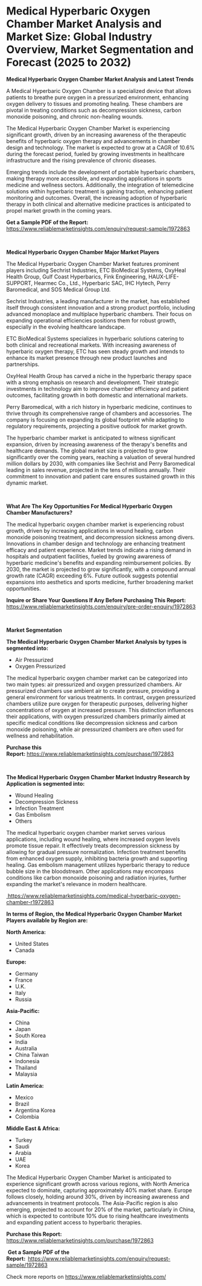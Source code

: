 <p><h1>Medical Hyperbaric Oxygen Chamber Market Analysis and Market Size: Global Industry Overview, Market Segmentation and Forecast (2025 to 2032)</h1></p><p><strong>Medical Hyperbaric Oxygen Chamber Market Analysis and Latest Trends</strong></p>
<p><p>A Medical Hyperbaric Oxygen Chamber is a specialized device that allows patients to breathe pure oxygen in a pressurized environment, enhancing oxygen delivery to tissues and promoting healing. These chambers are pivotal in treating conditions such as decompression sickness, carbon monoxide poisoning, and chronic non-healing wounds. </p><p>The Medical Hyperbaric Oxygen Chamber Market is experiencing significant growth, driven by an increasing awareness of the therapeutic benefits of hyperbaric oxygen therapy and advancements in chamber design and technology. The market is expected to grow at a CAGR of 10.6% during the forecast period, fueled by growing investments in healthcare infrastructure and the rising prevalence of chronic diseases. </p><p>Emerging trends include the development of portable hyperbaric chambers, making therapy more accessible, and expanding applications in sports medicine and wellness sectors. Additionally, the integration of telemedicine solutions within hyperbaric treatment is gaining traction, enhancing patient monitoring and outcomes. Overall, the increasing adoption of hyperbaric therapy in both clinical and alternative medicine practices is anticipated to propel market growth in the coming years.</p></p>
<p><strong>Get a Sample PDF of the Report:&nbsp;</strong> <a href="https://www.reliablemarketinsights.com/enquiry/request-sample/1972863?utm_campaign=2982&utm_medium=2&utm_source=Github&utm_content=ia&utm_term=04032025&utm_id=medical-hyperbaric-oxygen-chamber">https://www.reliablemarketinsights.com/enquiry/request-sample/1972863</a></p>
<p>&nbsp;</p>
<p><strong>Medical Hyperbaric Oxygen Chamber Major Market Players</strong></p>
<p><p>The Medical Hyperbaric Oxygen Chamber Market features prominent players including Sechrist Industries, ETC BioMedical Systems, OxyHeal Health Group, Gulf Coast Hyperbarics, Fink Engineering, HAUX-LIFE-SUPPORT, Hearmec Co., Ltd., Hyperbaric SAC, IHC Hytech, Perry Baromedical, and SOS Medical Group Ltd. </p><p>Sechrist Industries, a leading manufacturer in the market, has established itself through consistent innovation and a strong product portfolio, including advanced monoplace and multiplace hyperbaric chambers. Their focus on expanding operational efficiencies positions them for robust growth, especially in the evolving healthcare landscape.</p><p>ETC BioMedical Systems specializes in hyperbaric solutions catering to both clinical and recreational markets. With increasing awareness of hyperbaric oxygen therapy, ETC has seen steady growth and intends to enhance its market presence through new product launches and partnerships.</p><p>OxyHeal Health Group has carved a niche in the hyperbaric therapy space with a strong emphasis on research and development. Their strategic investments in technology aim to improve chamber efficiency and patient outcomes, facilitating growth in both domestic and international markets.</p><p>Perry Baromedical, with a rich history in hyperbaric medicine, continues to thrive through its comprehensive range of chambers and accessories. The company is focusing on expanding its global footprint while adapting to regulatory requirements, projecting a positive outlook for market growth.</p><p>The hyperbaric chamber market is anticipated to witness significant expansion, driven by increasing awareness of the therapy's benefits and healthcare demands. The global market size is projected to grow significantly over the coming years, reaching a valuation of several hundred million dollars by 2030, with companies like Sechrist and Perry Baromedical leading in sales revenue, projected in the tens of millions annually. Their commitment to innovation and patient care ensures sustained growth in this dynamic market.</p></p>
<p>&nbsp;</p>
<p><strong>What Are The Key Opportunities For Medical Hyperbaric Oxygen Chamber Manufacturers?</strong></p>
<p><p>The medical hyperbaric oxygen chamber market is experiencing robust growth, driven by increasing applications in wound healing, carbon monoxide poisoning treatment, and decompression sickness among divers. Innovations in chamber design and technology are enhancing treatment efficacy and patient experience. Market trends indicate a rising demand in hospitals and outpatient facilities, fueled by growing awareness of hyperbaric medicine's benefits and expanding reimbursement policies. By 2030, the market is projected to grow significantly, with a compound annual growth rate (CAGR) exceeding 6%. Future outlook suggests potential expansions into aesthetics and sports medicine, further broadening market opportunities.</p></p>
<p><strong>Inquire or Share Your Questions If Any Before Purchasing This Report:</strong> <a href="https://www.reliablemarketinsights.com/enquiry/pre-order-enquiry/1972863?utm_campaign=2982&utm_medium=2&utm_source=Github&utm_content=ia&utm_term=04032025&utm_id=medical-hyperbaric-oxygen-chamber">https://www.reliablemarketinsights.com/enquiry/pre-order-enquiry/1972863</a></p>
<p>&nbsp;</p>
<p><strong>Market Segmentation</strong></p>
<p><strong>The Medical Hyperbaric Oxygen Chamber Market Analysis by types is segmented into:</strong></p>
<p><ul><li>Air Pressurized</li><li>Oxygen Pressurized</li></ul></p>
<p><p>The medical hyperbaric oxygen chamber market can be categorized into two main types: air pressurized and oxygen pressurized chambers. Air pressurized chambers use ambient air to create pressure, providing a general environment for various treatments. In contrast, oxygen pressurized chambers utilize pure oxygen for therapeutic purposes, delivering higher concentrations of oxygen at increased pressure. This distinction influences their applications, with oxygen pressurized chambers primarily aimed at specific medical conditions like decompression sickness and carbon monoxide poisoning, while air pressurized chambers are often used for wellness and rehabilitation.</p></p>
<p><strong>Purchase this Report:&nbsp;</strong><a href="https://www.reliablemarketinsights.com/purchase/1972863?utm_campaign=2982&utm_medium=2&utm_source=Github&utm_content=ia&utm_term=04032025&utm_id=medical-hyperbaric-oxygen-chamber">https://www.reliablemarketinsights.com/purchase/1972863</a></p>
<p>&nbsp;</p>
<p><strong>The Medical Hyperbaric Oxygen Chamber Market Industry Research by Application is segmented into:</strong></p>
<p><ul><li>Wound Healing</li><li>Decompression Sickness</li><li>Infection Treatment</li><li>Gas Embolism</li><li>Others</li></ul></p>
<p><p>The medical hyperbaric oxygen chamber market serves various applications, including wound healing, where increased oxygen levels promote tissue repair. It effectively treats decompression sickness by allowing for gradual pressure normalization. Infection treatment benefits from enhanced oxygen supply, inhibiting bacteria growth and supporting healing. Gas embolism management utilizes hyperbaric therapy to reduce bubble size in the bloodstream. Other applications may encompass conditions like carbon monoxide poisoning and radiation injuries, further expanding the market's relevance in modern healthcare.</p></p>
<p><a href="https://www.reliablemarketinsights.com/medical-hyperbaric-oxygen-chamber-r1972863?utm_campaign=2982&utm_medium=2&utm_source=Github&utm_content=ia&utm_term=04032025&utm_id=medical-hyperbaric-oxygen-chamber">&nbsp;https://www.reliablemarketinsights.com/medical-hyperbaric-oxygen-chamber-r1972863</a></p>
<p><strong>In terms of Region, the Medical Hyperbaric Oxygen Chamber Market Players available by Region are:</strong></p>
<p>
    <p> <strong> North America: </strong>
        <ul>
            <li>United States</li>
            <li>Canada</li>
        </ul>
        </p> 
    <p> <strong> Europe: </strong>
        <ul>
            <li>Germany</li>
            <li>France</li>
            <li>U.K.</li>
            <li>Italy</li>
            <li>Russia</li>
        </ul>
        </p> 
    <p> <strong> Asia-Pacific: </strong>
        <ul>
            <li>China</li>
            <li>Japan</li>
            <li>South Korea</li>
            <li>India</li>
            <li>Australia</li>
            <li>China Taiwan</li>
            <li>Indonesia</li>
            <li>Thailand</li>
            <li>Malaysia</li>
        </ul>
        </p> 
    <p> <strong> Latin America: </strong>
        <ul>
            <li>Mexico</li>
            <li>Brazil</li>
            <li>Argentina Korea</li>
            <li>Colombia</li>
        </ul>
        </p> 
    <p> <strong> Middle East & Africa: </strong>
        <ul>
            <li>Turkey</li>
            <li>Saudi</li>
            <li>Arabia</li>
            <li>UAE</li>
            <li>Korea</li>
        </ul>
    </p>
    </p>
<p><p>The Medical Hyperbaric Oxygen Chamber Market is anticipated to experience significant growth across various regions, with North America expected to dominate, capturing approximately 40% market share. Europe follows closely, holding around 30%, driven by increasing awareness and advancements in treatment protocols. The Asia-Pacific region is also emerging, projected to account for 20% of the market, particularly in China, which is expected to contribute 10% due to rising healthcare investments and expanding patient access to hyperbaric therapies.</p></p>
<p><strong>Purchase this Report: </strong><a href="https://www.reliablemarketinsights.com/purchase/1972863?utm_campaign=2982&utm_medium=2&utm_source=Github&utm_content=ia&utm_term=04032025&utm_id=medical-hyperbaric-oxygen-chamber">https://www.reliablemarketinsights.com/purchase/1972863</a></p>
<p>&nbsp;<strong>Get a Sample PDF of the Report:&nbsp;&nbsp;</strong><a href="https://www.reliablemarketinsights.com/enquiry/request-sample/1972863?utm_campaign=2982&utm_medium=2&utm_source=Github&utm_content=ia&utm_term=04032025&utm_id=medical-hyperbaric-oxygen-chamber">https://www.reliablemarketinsights.com/enquiry/request-sample/1972863</a></p>
<p><strong></strong></p>
<p>Check more reports on <a href="https://www.reliablemarketinsights.com/?utm_campaign=2982&utm_medium=2&utm_source=Github&utm_content=ia&utm_term=04032025&utm_id=medical-hyperbaric-oxygen-chamber">https://www.reliablemarketinsights.com/</a></p>
